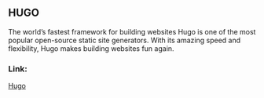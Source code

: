 ## HUGO
The world’s fastest framework for building websites
Hugo is one of the most popular open-source static site generators. With its amazing speed and flexibility, Hugo makes building websites fun again.




### Link:
[Hugo](https://gohugo.io/)
